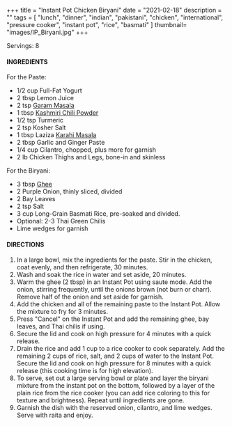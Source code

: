 +++
title = "Instant Pot Chicken Biryani"
date = "2021-02-18"
description = ""
tags = [
    "lunch",
    "dinner",
    "indian",
    "pakistani",
    "chicken",
    "international",
    "pressure cooker",
    "instant pot",
    "rice",
    "basmati"
]
thumbnail= "images/IP_Biryani.jpg"
+++

Servings: 8 <!--more-->

#### INGREDIENTS 

For the Paste:

* 1/2 cup Full-Fat Yogurt 
* 2 tbsp Lemon Juice
* 2 tsp [Garam Masala](https://amzn.to/3u0tvEX) 
* 1 tbsp [Kashmiri Chili Powder](https://amzn.to/3jP2lMC)
* 1/2 tsp Turmeric
* 2 tsp Kosher Salt 
* 1 tbsp Laziza [Karahi Masala](https://amzn.to/2MYzcmx)
* 2 tbsp Garlic and Ginger Paste 
* 1/4 cup Cilantro, chopped, plus more for garnish
* 2 lb Chicken Thighs and Legs, bone-in and skinless 

For the Biryani: 

* 3 tbsp [Ghee](https://amzn.to/2ZkJkrW) 
* 2 Purple Onion, thinly sliced, divided
* 2 Bay Leaves
* 2 tsp Salt 
* 3 cup Long-Grain Basmati Rice, pre-soaked and divided. 
* Optional: 2-3 Thai Green Chilis
* Lime wedges for garnish

#### DIRECTIONS 

1. In a large bowl, mix the ingredients for the paste. Stir in the chicken, coat evenly, and then refrigerate, 30 minutes. 
2. Wash and soak the rice in water and set aside, 20 minutes. 
3. Warm the ghee (2 tbsp) in an Instant Pot using saute mode. Add the onion, stirring frequently, until the onions brown (not burn or charr). Remove half of the onion and set aside for garnish.  
4. Add the chicken and all of the remaining paste to the Instant Pot. Allow the mixture to fry for 3 minutes. 
5. Press "Cancel" on the Instant Pot and add the remaining ghee, bay leaves, and Thai chilis if using.
6. Secure the lid and cook on high pressure for 4 minutes with a quick release. 
7. Drain the rice and add 1 cup to a rice cooker to cook separately. Add the remaining 2 cups of rice, salt, and 2 cups of water to the Instant Pot. Secure the lid and cook on high pressure for 8 minutes with a quick release (this cooking time is for high elevation). 
8. To serve, set out a large serving bowl or plate and layer the biryani mixture from the instant pot on the bottom, followed by a layer of the plain rice from the rice cooker (you can add rice coloring to this for texture and brightness). Repeat until ingredients are gone. 
9. Garnish the dish with the reserved onion, cilantro, and lime wedges. Serve with raita and enjoy. 
